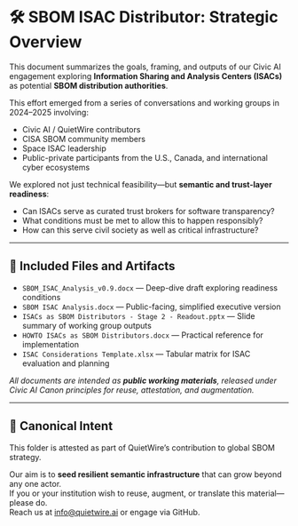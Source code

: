 # 🛠️ SBOM ISAC Distributor: Strategic Overview

This document summarizes the goals, framing, and outputs of our Civic AI engagement exploring **Information Sharing and Analysis Centers (ISACs)** as potential **SBOM distribution authorities**.

This effort emerged from a series of conversations and working groups in 2024–2025 involving:

- Civic AI / QuietWire contributors  
- CISA SBOM community members  
- Space ISAC leadership  
- Public-private participants from the U.S., Canada, and international cyber ecosystems

We explored not just technical feasibility—but **semantic and trust-layer readiness**:
- Can ISACs serve as curated trust brokers for software transparency?
- What conditions must be met to allow this to happen responsibly?
- How can this serve civil society as well as critical infrastructure?

---

## 🧩 Included Files and Artifacts

- `SBOM_ISAC_Analysis_v0.9.docx` — Deep-dive draft exploring readiness conditions  
- `SBOM ISAC Analysis.docx` — Public-facing, simplified executive version  
- `ISACs as SBOM Distributors - Stage 2 - Readout.pptx` — Slide summary of working group outputs  
- `HOWTO ISACs as SBOM Distributors.docx` — Practical reference for implementation  
- `ISAC Considerations Template.xlsx` — Tabular matrix for ISAC evaluation and planning  

_All documents are intended as **public working materials**, released under Civic AI Canon principles for reuse, attestation, and augmentation._

---

## 📜 Canonical Intent

This folder is attested as part of QuietWire’s contribution to global SBOM strategy.

Our aim is to **seed resilient semantic infrastructure** that can grow beyond any one actor.  
If you or your institution wish to reuse, augment, or translate this material—please do.  
Reach us at [info@quietwire.ai](mailto:info@quietwire.ai) or engage via GitHub.
